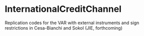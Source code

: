# InternationalCreditChannel
 Replication codes for the VAR with external instruments and sign restrictions in Cesa-Bianchi and Sokol (JIE, forthcoming)
